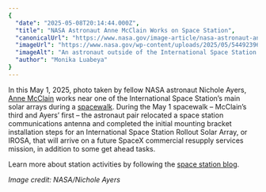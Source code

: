 ```yaml
---
{
  "date": "2025-05-08T20:14:44.000Z",
  "title": "NASA Astronaut Anne McClain Works on Space Station",
  "canonicalUrl": "https://www.nasa.gov/image-article/nasa-astronaut-anne-mcclain-works-on-space-station/",
  "imageUrl": "https://www.nasa.gov/wp-content/uploads/2025/05/54492396655-c6ba83df1d-o-1.jpg",
  "imageAlt": "An astronaut outside of the International Space Station has one hand on a truss near a solar panel. Her other hand is by her head. Reflected in her helmet is astronaut Nichole Ayers, also in a white spacesuit, taking the photo. Earth's blue water and white clouds can be seen in the background.",
  "author": "Monika Luabeya"
}
---
```


In this May 1, 2025, photo taken by fellow NASA astronaut Nichole Ayers, [Anne McClain](https://www.nasa.gov/people/anne-c-mcclain/) works near one of the International Space Station’s main solar arrays during a [spacewalk](https://www.youtube.com/watch?v=xP9LyPsqI_g). During the May 1 spacewalk – McClain’s third and Ayers’ first – the astronaut pair relocated a space station communications antenna and completed the initial mounting bracket installation steps for an International Space Station Rollout Solar Array, or IROSA, that will arrive on a future SpaceX commercial resupply services mission, in addition to some get ahead tasks.

Learn more about station activities by following the [space station blog](https://www.nasa.gov/blogs/spacestation/).

_Image credit: NASA/Nichole Ayers_
